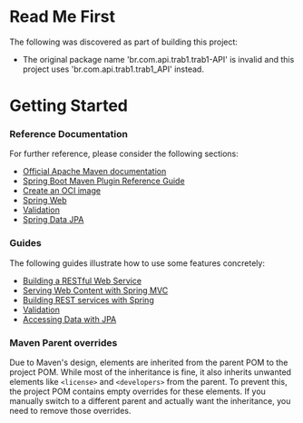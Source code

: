 # Read Me First
The following was discovered as part of building this project:

* The original package name 'br.com.api.trab1.trab1-API' is invalid and this project uses 'br.com.api.trab1.trab1_API' instead.

# Getting Started

### Reference Documentation
For further reference, please consider the following sections:

* [Official Apache Maven documentation](https://maven.apache.org/guides/index.html)
* [Spring Boot Maven Plugin Reference Guide](https://docs.spring.io/spring-boot/3.3.12/maven-plugin)
* [Create an OCI image](https://docs.spring.io/spring-boot/3.3.12/maven-plugin/build-image.html)
* [Spring Web](https://docs.spring.io/spring-boot/3.3.12/reference/web/servlet.html)
* [Validation](https://docs.spring.io/spring-boot/3.3.12/reference/io/validation.html)
* [Spring Data JPA](https://docs.spring.io/spring-boot/3.3.12/reference/data/sql.html#data.sql.jpa-and-spring-data)

### Guides
The following guides illustrate how to use some features concretely:

* [Building a RESTful Web Service](https://spring.io/guides/gs/rest-service/)
* [Serving Web Content with Spring MVC](https://spring.io/guides/gs/serving-web-content/)
* [Building REST services with Spring](https://spring.io/guides/tutorials/rest/)
* [Validation](https://spring.io/guides/gs/validating-form-input/)
* [Accessing Data with JPA](https://spring.io/guides/gs/accessing-data-jpa/)

### Maven Parent overrides

Due to Maven's design, elements are inherited from the parent POM to the project POM.
While most of the inheritance is fine, it also inherits unwanted elements like `<license>` and `<developers>` from the parent.
To prevent this, the project POM contains empty overrides for these elements.
If you manually switch to a different parent and actually want the inheritance, you need to remove those overrides.

